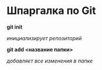 # Шпаргалка по Git

**git init**

*инициализирует репозиторий*

**git add <название папки>**

*добавляет все изменения в папке*
